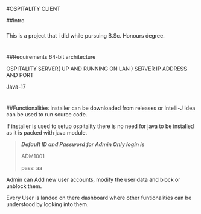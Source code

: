 #OSPITALITY CLIENT

##Intro
###
This is a project that i did while pursuing B.Sc. Honours degree.

#
##Requirements
64-bit architecture

OSPITALITY SERVER( UP AND RUNNING ON LAN )
SERVER IP ADDRESS AND PORT

Java-17

#
##Functionalities
Installer can be downloaded from releases or Intelli-J Idea can be used to run source code.

If installer is used to setup ospitality there is no need for java to be installed as it is packed with java module.

>**_Default ID and Password for Admin Only login is_**
>
>ADM1001
> 
> pass: aa

Admin can Add new user accounts, modify the user data and block or unblock them.

Every User is landed on there dashboard where other funtionalities can be understood by looking into them.

